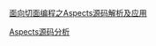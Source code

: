 [面向切面编程之Aspects源码解析及应用](http://events.jianshu.io/p/bb881ff871e0)

[Aspects源码分析](https://juejin.cn/post/6844903828265893895)

